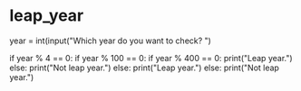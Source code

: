 # leap_year
year = int(input("Which year do you want to check? ")

if year % 4 == 0:
 if year % 100 == 0:
  if year % 400 == 0:
   print("Leap year.")
  else:
   print("Not leap year.")
 else:
  print("Leap year.")
else:
 print("Not leap year.")
